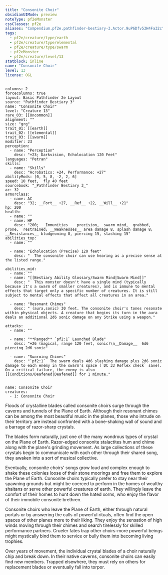 ```yaml
---
title: "Consonite Choir"
obsidianUIMode: preview
noteType: pf2eMonster
cssClasses: pf2e
aliases: "Compendium.pf2e.pathfinder-bestiary-3.Actor.9uP6Dfv53H4Fa32c" 
tags:
  - pf2e/creature/type/earth
  - pf2e/creature/type/elemental
  - pf2e/creature/type/swarm
  - pf2eMonster
  - pf2e/creature/level/13
statblock: inline
name: "Consonite Choir"
level: 13
license: OGL
---
```


```statblock
columns: 2
forcecolumns: true
layout: Basic Pathfinder 2e Layout
source: "Pathfinder Bestiary 3"
name: "Consonite Choir"
level: "Creature 13"
rare_03: [[Uncommon]]
alignment: ""
size: "grg"
trait_01: [[earth]]
trait_02: [[elemental]]
trait_03: [[swarm]]
modifier: 23
perception:
  - name: "Perception"
    desc: "+23; Darkvision, Echolocation 120 Feet"
languages: "Petran"
skills:
  - name: "Skills"
    desc: "Acrobatics: +24, Performance: +27"
abilityMods: [0, 5, 8, -2, 2, 6]
speed: 10 feet,  fly 40 feet
sourcebook: "_Pathfinder Bestiary 3_"
ac: 32
armorclass:
  - name: AC
    desc: "32; __Fort__ +27, __Ref__ +22, __Will__ +21"
hp: 200
health:
  - name: ""
  - name: HP
    desc: "200; __Immunities__  precision,  swarm mind,  grabbed,  prone,  restrained; __Weaknesses__ area damage 8, splash damage 8; __Resistances__ bludgeoning 8, piercing 15, slashing 15"
abilities_top:
  - name: ""

  - name: "Echolocation (Precise) 120 feet"
    desc: "  The consonite choir can use hearing as a precise sense at the listed range."

abilities_mid:
  - name: ""
  - name: "[[Bestiary Ability Glossary/Swarm Mind|Swarm Mind]]"
    desc: "  This monster doesn't have a single mind (typically because it's a swarm of smaller creatures), and is immune to mental effects that target only a specific number of creatures. It is still subject to mental effects that affect all creatures in an area."

  - name: "Resonant Chimes"
    desc: " (aura,sonic) 30 feet. The consonite choir's tones resonate within physical objects. A creature that begins its turn in the aura deals an additional 2d6 sonic damage on any Strike using a weapon."

attacks:
  - name: ""

  - name: "**Ranged** `pf2:1` Launched Blade"
    desc: "+26 (magical, range 120 feet, sonic)\n__Damage__  6d6 piercing 2d6 sonic"

  - name: "Swarming Chimes"
    desc: "`pf2:1`  The swarm deals 4d6 slashing damage plus 2d6 sonic damage to each enemy in the swarm's space (`DC 33 Reflex check` save). On a critical failure, the enemy is also [[Conditions/Deafened|Deafened]] for 1 minute."
 
```

```encounter-table
name: Consonite Choir
creatures:
  - 1: Consonite Choir
```



Floods of crystalline blades called consonite choirs surge through the caverns and tunnels of the Plane of Earth. Although their resonant chimes can be among the most beautiful music in the planes, those who intrude on their territory are instead confronted with a bone-shaking wall of sound and a barrage of razor-sharp crystals.

The blades form naturally, just one of the many wondrous types of crystal on the Plane of Earth. Razor-edged consonite stalactites hum and chime along with the plane's grinding movement. As large collections of these crystals begin to communicate with each other through their shared song, they awaken into a sort of musical collective.

Eventually, consonite choirs' songs grow loud and complex enough to shake these colonies loose of their stone moorings and free them to explore the Plane of Earth. Consonite choirs typically prefer to stay near their spawning grounds but might be coerced to perform in the homes of wealthy shaitans or serve other powerful creatures of earth. They willingly leave the comfort of their homes to hunt down the hated xorns, who enjoy the flavor of their immobile consonite brethren.

Consonite choirs who leave the Plane of Earth, either through natural portals or by answering the calls of powerful rituals, often find the open spaces of other planes more to their liking. They enjoy the sensation of high winds moving through their chimes and search tirelessly for skilled performance partners. Crueler fates trap other choirs-more powerful beings might mystically bind them to service or bully them into becoming living trophies.

Over years of movement, the individual crystal blades of a choir naturally chip and break down. In their native caverns, consonite choirs can easily find new members. Trapped elsewhere, they must rely on others for replacement blades or eventually fall into torpor.
